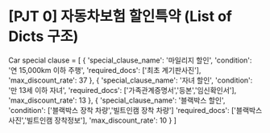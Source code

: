 # [PJT 0] 자동차보험 할인특약 (List of Dicts 구조)
Car special clause = [
    {
        'special_clause_name': '마일리지 할인',
        'condition': '연 15,000km 이하 주행',
        'required_docs': ['최초 계기판사진'],
        'max_discount_rate': 37
    },
    {
        'special_clause_name': '자녀 할인',
        'condition': '만 13세 이하 자녀',
        'required_docs': ['가족관계증명서','등본','임신확인서'],
        'max_discount_rate': 13
    },
    {
        'special_clause_name': '블랙박스 할인',
        'condition': ['블랙박스 장착 차량','빌트인캠 장착 차량']
        'required_docs': ['블랙박스 사진','빌트인캠 장착정보'],
        'max_discount_rate': 10
    }
]